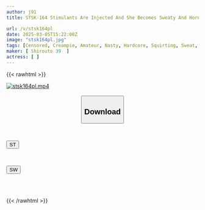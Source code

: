 ```yaml
---
author: j91
title: STSK-164 Stimulants Are Injected And She Becomes Sweaty And Horny! She Leaks Dirty Juices And Squirts With Her Legs Spread Apart! She Trembles And Convulses While Doing Hot Yoga!

url: /v/stsk164pl
date: 2025-03-05T15:22:00Z
image: "stsk164pl.jpg"
tags: [Censored, Creampie, Amateur, Nasty, Hardcore, Squirting, Sweat, Yoga	]
maker: [ Shirouto 39  ]
actress: [ ]
---
```



{{< rawhtml >}}

<div class="video" data-videoid="RD3bLBDGjkSjWj">
    <a href="javascript:;">
        <img src="/v/stsk164pl/stsk164pl.jpg" width="WIDTH" height="HEIGHT" alt="stsk164pl.mp4" loading="lazy">
    </a>
</div>

<script type="text/javascript" src="https://j91.asia/asset/on-demand-st.js"></script>

<br>
  <link rel="stylesheet" href="https://j91.asia/asset/bs5.css">
  
  <center>
  <button class="btn btn-primary" type="button" data-bs-toggle="collapse" data-bs-target=".multi-collapse" aria-expanded="false" aria-controls="multiCollapseExample1 multiCollapseExample2"><h2>Download</h2></button></center>
</p>
<div class="row">
  <div class="col">
    <div class="collapse multi-collapse" id="multiCollapseExample1">
      <div class="card card-body">
	      	      <br>
<div class="buttons">  
<p><a href="/v/stsk164pl/st.html" target="_blank"><button class="btn-hover color-3"><i class="fa fa-download"></i> ST</button></a></p></div>
    </div>
  </div>
</div>
  <div class="col">
    <div class="collapse multi-collapse" id="multiCollapseExample2">
      <div class="card card-body">
	      <br>
<div class="buttons">
<p><a href="/v/stsk164pl/sw.html" target="_blank"><button class="btn-hover color-2"><i class="fa fa-download"></i> SW</button></a></p></div>
<br><br>
      </div>
    </div>
  </div>
</div>

{{< /rawhtml >}}